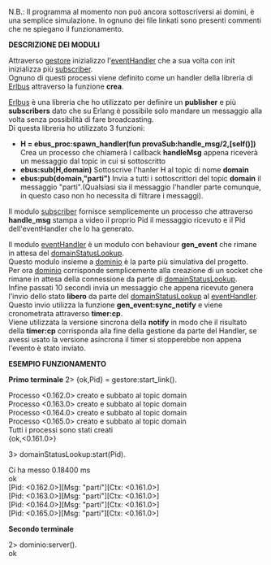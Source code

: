 N.B.: Il programma al momento non può ancora sottoscriversi ai domini, è una semplice simulazione.
In ognuno dei file linkati sono presenti commenti che ne spiegano il funzionamento.

**DESCRIZIONE DEI MODULI**
           

Attraverso [gestore](https://github.com/Malvi17/ErlDomainSub/blob/main/src/gestore.erl) inizializzo l'[eventHandler](https://github.com/Malvi17/ErlDomainSub/blob/main/src/eventHandler.erl) che a sua volta con init inizializza più [subscriber](https://github.com/Malvi17/ErlDomainSub/blob/main/src/subscriber.erl).<br/> 
Ognuno di questi processi viene definito come un handler della libreria di [Erlbus](https://github.com/cabol/erlbus) attraverso la funzione **crea**.

[Erlbus](https://github.com/cabol/erlbus) è una libreria che ho utilizzato per definire un **publisher** e più **subscribers** dato che su Erlang è possibile solo mandare un messaggio alla volta senza possibilità di fare broadcasting. <br/>
Di questa libreria ho utilizzato 3 funzioni:
* **H = ebus_proc:spawn_handler(fun provaSub:handle_msg/2,[self()])** Crea un processo che chiamerà l callback **handleMsg** appena riceverà un messaggio dal topic in cui si sottoscritto
* **ebus:sub(H,domain)** Sottoscrive l'hanler H al topic di nome **domain**
* **ebus:pub(domain,"parti")** Invia a tutti i sottoscrittori del topic **domain** il messaggio "parti".(Qualsiasi sia il messaggio l'handler parte comunque, in questo caso non ho necessita di filtrare i messaggi).

Il modulo [subscriber](https://github.com/Malvi17/ErlDomainSub/blob/main/src/subscriber.erl) fornisce semplicemente un processo che attraverso **handle_msg** stampa a video il proprio Pid il messaggio ricevuto e il Pid dell'eventHandler che lo ha generato.

Il modulo [eventHandler](https://github.com/Malvi17/ErlDomainSub/blob/main/src/eventHandler.erl) è un modulo con behaviour **gen_event** che rimane in attesa del [domainStatusLookup](https://github.com/Malvi17/ErlDomainSub/blob/main/src/domainStatusLookup.erl).<br/>
Questo modulo insieme a [dominio](https://github.com/Malvi17/ErlDomainSub/blob/main/src/dominio.erl) è la parte più simulativa del progetto.<br/> 
Per ora [dominio](https://github.com/Malvi17/ErlDomainSub/blob/main/src/dominio.erl) corrisponde semplicemente alla creazione di un socket che rimane in attesa della connessione da parte di [domainStatusLookup](https://github.com/Malvi17/ErlDomainSub/blob/main/src/domainStatusLookup.erl).<br/> 
Infine passati 10 secondi invia un messaggio che appena ricevuto genera l'invio dello stato **libero** da parte del [domainStatusLookup](https://github.com/Malvi17/ErlDomainSub/blob/main/src/domainStatusLookup.erl) al [eventHandler](https://github.com/Malvi17/ErlDomainSub/blob/main/src/eventHandler.erl).<br/> 
Questo invio utilizza la funzione **gen_event:sync_notify** e viene cronometrata attraverso **timer:cp**.<br/> 
Viene utilizzata la versione sincrona della **notify** in modo che il risultato della **timer:cp** corrisponda alla fine della gestione da parte del Handler, se avessi usato la versione asincrona il timer si stopperebbe non appena l'evento è stato inviato.


**ESEMPIO FUNZIONAMENTO**

**Primo terminale**
2> {ok,Pid} = gestore:start_link().

Processo <0.162.0> creato e subbato al topic domain<br/>
Processo <0.163.0> creato e subbato al topic domain<br/>
Processo <0.164.0> creato e subbato al topic domain<br/>
Processo <0.165.0> creato e subbato al topic domain<br/>
Tutti i processi sono stati creati<br/>
{ok,<0.161.0>}<br/>

3> domainStatusLookup:start(Pid).

Ci ha messo 0.18400 ms<br/>
ok<br/>
[Pid: <0.162.0>][Msg: "parti"][Ctx: <0.161.0>]<br/>
[Pid: <0.163.0>][Msg: "parti"][Ctx: <0.161.0>]<br/>
[Pid: <0.164.0>][Msg: "parti"][Ctx: <0.161.0>]<br/>
[Pid: <0.165.0>][Msg: "parti"][Ctx: <0.161.0>]<br/>

**Secondo terminale**

2> dominio:server().<br/>
ok
